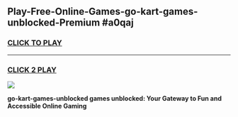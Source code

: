 
## Play-Free-Online-Games-go-kart-games-unblocked-Premium #a0qaj
<h3>
<a href="https://premium.freeplayer.one?title=go-kart-games-unblocked&ref=8M">CLICK TO PLAY</a></h3>
<hr>

<h3>
<a href="https://premium.freeplayer.one?title=go-kart-games-unblocked&ref=8M">CLICK 2 PLAY</a>
  
</h3>

<a href="https://premium.freeplayer.one?title=go-kart-games-unblocked&ref=8M"><img src="https://clearcache.store/games.png"></a>


**go-kart-games-unblocked games unblocked: Your Gateway to Fun and Accessible Online Gaming**

